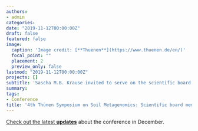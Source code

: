 ```yaml
---
authors:
- admin
categories:
date: "2019-11-12T00:00:00Z"
draft: false
featured: false
image:
  caption: 'Image credit: [**Thuenen**](https://www.thuenen.de/en/)'
  focal_point: ""
  placement: 2
  preview_only: false
lastmod: "2019-11-12T00:00:00Z"
projects: []
subtitle: 'Sascha M.B. Krause invited to serve on the scientific board of the 4th Thünen Symposium on Soil Metagenomics '
summary: 
tags:
- Conference
title: '4th Thünen Symposium on Soil Metagenomics: Scientific board member'
---
```

[Check out the latest **updates**](https://www.soil-metagenomics.org/) about the conference in December.
